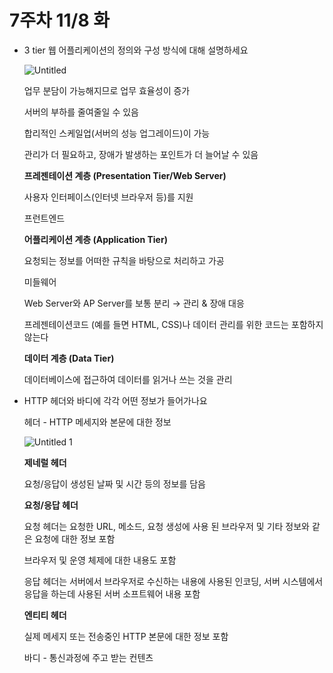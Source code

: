 # 7주차 11/8 화

- 3 tier 웹 어플리케이션의 정의와 구성 방식에 대해 설명하세요
    
    ![Untitled](https://user-images.githubusercontent.com/61227459/200326049-c4e26f28-3e15-4977-9fca-2dbe6725fe4b.png)

    업무 분담이 가능해지므로 업무 효율성이 증가
    
    서버의 부하를 줄여줄일 수 있음
    
    합리적인 스케일업(서버의 성능 업그레이드)이 가능
    
    관리가 더 필요하고, 장애가 발생하는 포인트가 더 늘어날 수 있음
    
    **프레젠테이션 계층 (Presentation Tier/Web Server)**
    
    사용자 인터페이스(인터넷 브라우저 등)를 지원
    
    프런트엔드
    
    **어플리케이션 계층 (Application Tier)**
    
    요청되는 정보를 어떠한 규칙을 바탕으로 처리하고 가공
    
    미들웨어
    
    Web Server와 AP Server를 보통 분리 → 관리 & 장애 대응
    
    프레젠테이션코드 (예를 들면 HTML, CSS)나 데이터 관리를 위한 코드는 포함하지 않는다
    
    **데이터 계층 (Data Tier)**
    
    데이터베이스에 접근하여 데이터를 읽거나 쓰는 것을 관리
    
- HTTP 헤더와 바디에 각각 어떤 정보가 들어가나요
    
    헤더 - HTTP 메세지와 본문에 대한 정보
    
    ![Untitled 1](https://user-images.githubusercontent.com/61227459/200326042-e811ee57-3345-434a-94ca-250e72527eb8.png)
    
    **제네럴 헤더**
    
    요청/응답이 생성된 날짜 및 시간 등의 정보를 담음
    
    **요청/응답 헤더**
    
    요청 헤더는 요청한 URL, 메소드, 요청 생성에 사용 된 브라우저 및 기타 정보와 같은 요청에 대한 정보 포함
    
    브라우저 및 운영 체제에 대한 내용도 포함
    
    응답 헤더는 서버에서 브라우저로 수신하는 내용에 사용된 인코딩, 서버 시스템에서 응답을 하는데 사용된 서버 소프트웨어 내용 포함
    
    **엔티티 헤더**
    
    실제 메세지 또는 전송중인 HTTP 본문에 대한 정보 포함
    
    바디 - 통신과정에 주고 받는 컨텐츠